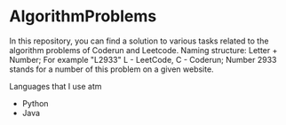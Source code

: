 # AlgorithmProblems
In this repository, you can find a solution to various tasks related to the algorithm problems of Coderun and Leetcode. 
Naming structure: Letter + Number; For example "L2933"
L - LeetCode, C - Coderun; Number 2933 stands for a number of this problem on a given website.

Languages that I use atm
- Python
- Java
